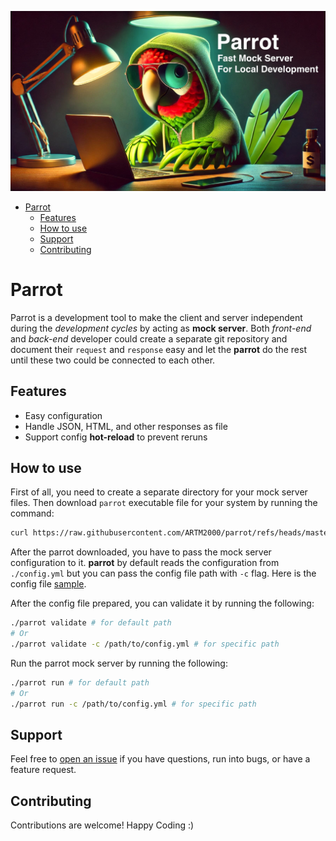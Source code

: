 ![Parrot](./docs/parrot-cover-hck.jpg)

<!-- TOC -->
* [Parrot](#parrot)
  * [Features](#features)
  * [How to use](#how-to-use)
  * [Support](#support)
  * [Contributing](#contributing)
<!-- TOC -->

# Parrot
Parrot is a development tool to make the client and server independent during the _development cycles_ by acting as __mock server__. 
Both _front-end_ and _back-end_ developer could create a separate git repository and document their `request` and `response` easy and let the
__parrot__ do the rest until these two could be connected to each other.

## Features
- Easy configuration
- Handle JSON, HTML, and other responses as file
- Support config __hot-reload__ to prevent reruns

## How to use
First of all, you need to create a separate directory for your mock server files. Then download `parrot` executable file for your system by running the
command:
```bash
curl https://raw.githubusercontent.com/ARTM2000/parrot/refs/heads/master/scripts/download.bash -s | bash
```

After the parrot downloaded, you have to pass the mock server configuration to it. __parrot__ by default reads the configuration from `./config.yml` but
you can pass the config file path with `-c` flag. Here is the config file [sample](./examples/config.example.yml). 

After the config file prepared, you can validate it by running the following:
```bash
./parrot validate # for default path
# Or
./parrot validate -c /path/to/config.yml # for specific path
```

Run the parrot mock server by running the following:
```bash
./parrot run # for default path
# Or
./parrot run -c /path/to/config.yml # for specific path
```

## Support
Feel free to [open an issue](https://github.com/ARTM2000/parrot/issues/new) if you have questions, run into bugs, or have a feature request.

## Contributing
Contributions are welcome! Happy Coding :)
